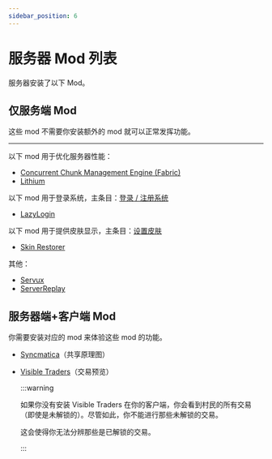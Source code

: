 ```yaml
---
sidebar_position: 6
---
```


#  服务器 Mod 列表

服务器安装了以下 Mod。

## 仅服务端 Mod

这些 mod 不需要你安装额外的 mod 就可以正常发挥功能。

---

以下 mod 用于优化服务器性能：

- [Concurrent Chunk Management Engine (Fabric)](https://modrinth.com/mod/c2me-fabric)
- [Lithium](https://modrinth.com/mod/lithium)

以下 mod 用于登录系统，主条目：[登录 / 注册系统](/docs/guide/login)

- [LazyLogin](https://github.com/masterLazy/LazyLogin)

以下 mod 用于提供皮肤显示，主条目：[设置皮肤](/docs/guide/skin)

- [Skin Restorer](https://modrinth.com/mod/skinrestorer)

其他：

- [Servux](https://modrinth.com/mod/servux)
- [ServerReplay](https://modrinth.com/mod/server-replay)

## 服务器端+客户端 Mod

你需要安装对应的 mod 来体验这些 mod 的功能。

- [Syncmatica](https://modrinth.com/mod/syncmatica)（共享原理图）

- [Visible Traders](https://modrinth.com/mod/visible-traders)（交易预览）

  :::warning

  如果你没有安装 Visible Traders 在你的客户端，你会看到村民的所有交易（即使是未解锁的）。尽管如此，你不能进行那些未解锁的交易。

  这会使得你无法分辨那些是已解锁的交易。

  :::